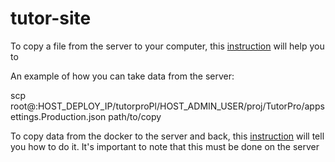 # tutor-site

To copy a file from the server to your computer, this [instruction](https://stackoverflow.com/questions/30553428/copying-files-from-server-to-local-computer-using-ssh) will help you to

An example of how you can take data from the server:

scp root@:HOST_DEPLOY_IP/tutorproPl/HOST_ADMIN_USER/proj/TutorPro/appsettings.Production.json path/to/copy

To copy data from the docker to the server and back, this [instruction](https://zomro.com/ua/blog/faq/284-kak-skopirovat-dannye-s-hosta-v-docker-i-iz-docker-na-host) will tell you how to do it. It's important to note that this must be done on the server